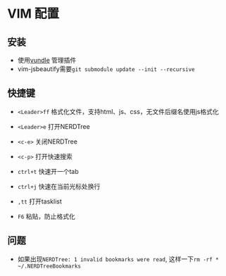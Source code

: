 # VIM 配置

## 安装
* 使用[vundle](https://github.com/gmarik/vundle) 管理插件
* vim-jsbeautify需要`git submodule update --init --recursive`


## 快捷键
* `<Leader>ff`   格式化文件，支持html、js、css，无文件后缀名使用js格式化

* `<Leader>e`   打开NERDTree 
* `<c-e>`   关闭NERDTree 

* `<c-p>`   打开快速搜索  

* `ctrl+t` 快速开一个tab
* `ctrl+j`  快速在当前光标处换行
* `,tt`   打开tasklist
* `F6`  粘贴，防止格式化

## 问题
* 如果出现`NERDTree: 1 invalid bookmarks were read`, 这样一下`rm -rf * ~/.NERDTreeBookmarks`

